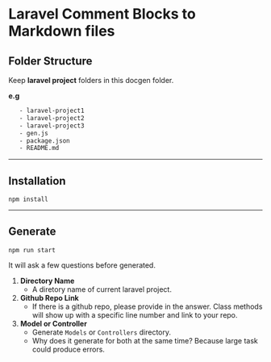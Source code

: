 # Laravel Comment Blocks to Markdown files

## Folder Structure

Keep **laravel project** folders in this docgen folder. 

 **e.g**
 ```sh
    - laravel-project1
    - laravel-project2
    - laravel-project3
    - gen.js
    - package.json
    - README.md
 ```
---------

## Installation
```
npm install
```

----------

## Generate
```
npm run start
```

It will ask a few questions before generated.

1. **Directory Name**
     - A diretory name of current laravel project.
2. **Github Repo Link**
     - If there is a github repo, please provide in the answer. Class methods will show up with a specific line number and link to your repo.
3. **Model or Controller**
     - Generate `Models` or `Controllers` directory. 
     - Why does it generate for both at the same time? Because large task could produce errors. 
